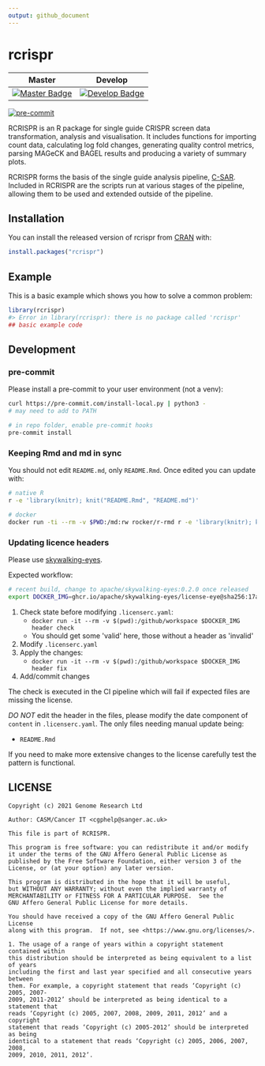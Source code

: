 ```yaml
---
output: github_document
---
```


<!-- README.md is generated from README.Rmd. Please edit that file -->



# rcrispr

<!-- badges: start -->

| Master                                        | Develop                                         |
| --------------------------------------------- | ----------------------------------------------- |
| [![Master Badge][circle-master]][circle-base] | [![Develop Badge][circle-develop]][circle-base] |

[![pre-commit](https://img.shields.io/badge/pre--commit-enabled-brightgreen?logo=pre-commit&logoColor=white)](https://github.com/pre-commit/pre-commit)

<!-- badges: end -->

RCRISPR is an R package for single guide CRISPR screen data transformation, analysis and visualisation. It includes functions
for importing count data, calculating log fold changes, generating quality control metrics, parsing MAGeCK and BAGEL results
and producing a variety of summary plots.

RCRISPR forms the basis of the single guide analysis pipeline, [C-SAR](https://github.com/cancerit/C-SAR). Included in RCRISPR
are the scripts run at various stages of the pipeline, allowing them to be used and extended outside of the pipeline.

## Installation

You can install the released version of rcrispr from [CRAN](https://CRAN.R-project.org) with:

``` r
install.packages("rcrispr")
```

## Example

This is a basic example which shows you how to solve a common problem:


```r
library(rcrispr)
#> Error in library(rcrispr): there is no package called 'rcrispr'
## basic example code
```

## Development

### pre-commit

Please install a pre-commit to your user environment (not a venv):

```bash
curl https://pre-commit.com/install-local.py | python3 -
# may need to add to PATH

# in repo folder, enable pre-commit hooks
pre-commit install
```

### Keeping Rmd and md in sync

You should not edit `README.md`, only `README.Rmd`.  Once edited you can update with:

```bash
# native R
r -e 'library(knitr); knit("README.Rmd", "README.md")'

# docker
docker run -ti --rm -v $PWD:/md:rw rocker/r-rmd r -e 'library(knitr); knit("/md/README.Rmd", "/md/README.md")'
```

### Updating licence headers

Please use [skywalking-eyes](https://github.com/apache/skywalking-eyes).

Expected workflow:

```bash
# recent build, change to apache/skywalking-eyes:0.2.0 once released
export DOCKER_IMG=ghcr.io/apache/skywalking-eyes/license-eye@sha256:17a4e86591c9908c8e76531943d5522881a82a33580ad7bdf36938517ef25aa9
```

1. Check state before modifying `.licenserc.yaml`:
   - `docker run -it --rm -v $(pwd):/github/workspace $DOCKER_IMG header check`
   - You should get some 'valid' here, those without a header as 'invalid'
1. Modify `.licenserc.yaml`
1. Apply the changes:
   - `docker run -it --rm -v $(pwd):/github/workspace $DOCKER_IMG header fix`
1. Add/commit changes

The check is executed in the CI pipeline which will fail if expected files are missing the license.

*DO NOT* edit the header in the files, please modify the date component of `content` in `.licenserc.yaml`.  The only files needing manual update being:

- `README.Rmd`

If you need to make more extensive changes to the license carefully test the pattern is functional.

## LICENSE

```
Copyright (c) 2021 Genome Research Ltd

Author: CASM/Cancer IT <cgphelp@sanger.ac.uk>

This file is part of RCRISPR.

This program is free software: you can redistribute it and/or modify
it under the terms of the GNU Affero General Public License as
published by the Free Software Foundation, either version 3 of the
License, or (at your option) any later version.

This program is distributed in the hope that it will be useful,
but WITHOUT ANY WARRANTY; without even the implied warranty of
MERCHANTABILITY or FITNESS FOR A PARTICULAR PURPOSE.  See the
GNU Affero General Public License for more details.

You should have received a copy of the GNU Affero General Public License
along with this program.  If not, see <https://www.gnu.org/licenses/>.

1. The usage of a range of years within a copyright statement contained within
this distribution should be interpreted as being equivalent to a list of years
including the first and last year specified and all consecutive years between
them. For example, a copyright statement that reads ‘Copyright (c) 2005, 2007-
2009, 2011-2012’ should be interpreted as being identical to a statement that
reads ‘Copyright (c) 2005, 2007, 2008, 2009, 2011, 2012’ and a copyright
statement that reads ‘Copyright (c) 2005-2012’ should be interpreted as being
identical to a statement that reads ‘Copyright (c) 2005, 2006, 2007, 2008,
2009, 2010, 2011, 2012’.
```

<!-- References -->

[circle-develop]: https://circleci.com/gh/cancerit/RCRISPR.svg?style=shield&branch=dev%3B
[circle-master]: https://circleci.com/gh/cancerit/RCRISPR.svg?style=shield&branch=master%3B
[circle-repo]: https://app.circleci.com/pipelines/github/cancerit/RCRISPR
[circle-base]: https://circleci.com/gh/cancerit/RCRISPR.svg?style=shield
